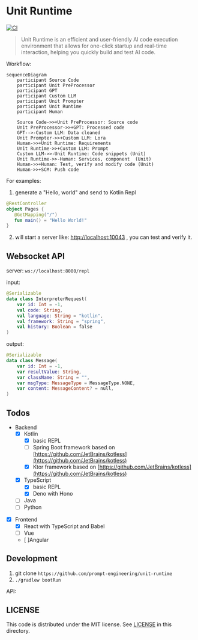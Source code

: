 # Unit Runtime

[![CI](https://github.com/prompt-engineering/unit-runtime/actions/workflows/ci.yaml/badge.svg)](https://github.com/prompt-engineering/unit-runtime/actions/workflows/ci.yaml)

> Unit Runtime is an efficient and user-friendly AI code execution environment that allows for one-click startup and real-time interaction, helping you quickly build and test AI code.

Workflow:

```mermaid
sequenceDiagram
    participant Source Code
    participant Unit PreProcessor
    participant GPT
    participant Custom LLM
    participant Unit Prompter
    participant Unit Runtime
    participant Human

    Source Code->>+Unit PreProcessor: Source code
    Unit PreProcessor->>+GPT: Processed code
    GPT-->-Custom LLM: Data cleaned
    Unit Prompter->>+Custom LLM: Lora
    Human->>+Unit Runtime: Requirements
    Unit Runtime->>+Custom LLM: Prompt
    Custom LLM->>-Unit Runtime: Code snippets (Unit)
    Unit Runtime->>-Human: Services, component  (Unit)
    Human->>+Human: Test, verify and modify code (Unit)
    Human->>+SCM: Push code
```

For examples:

1. generate a "Hello, world" and send to Kotlin Repl

```kotlin
@RestController
object Pages {
   @GetMapping("/")
   fun main() = "Hello World!"
}
```

2. will start a server like: [http://localhost:10043](http://localhost:10043) , you can test and verify it.

## Websocket API

server: `ws://localhost:8080/repl`

input:

```kotlin
@Serializable
data class InterpreterRequest(
    var id: Int = -1,
    val code: String,
    val language: String = "kotlin",
    val framework: String = "spring",
    val history: Boolean = false
)
```

output:

```kotlin
@Serializable
data class Message(
    var id: Int = -1,
    var resultValue: String,
    var className: String = "",
    var msgType: MessageType = MessageType.NONE,
    var content: MessageContent? = null,
)
```

## Todos

- Backend
    - [x] Kotlin
        - [x] basic REPL
        - [ ] Spring Boot framework based on [https://github.com/JetBrains/kotless](https://github.com/JetBrains/kotless)
        - [x] Ktor framework based on [https://github.com/JetBrains/kotless](https://github.com/JetBrains/kotless)
    - [x] TypeScript
        - [x] basic REPL
        - [x] Deno with Hono
    - [ ] Java
    - [ ] Python
- [x] Frontend
    - [x] React with TypeScript and Babel
    - [ ] Vue
    - [ ]Angular

## Development

1. git clone `https://github.com/prompt-engineering/unit-runtime`
2. `./gradlew bootRun`

API:


## LICENSE

This code is distributed under the MIT license. See [LICENSE](./LICENSE) in this directory.
